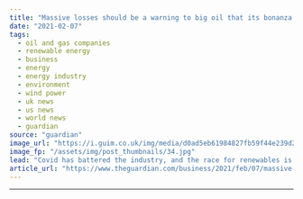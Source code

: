 ```yaml
---
title: "Massive losses should be a warning to big oil that its bonanza is over"
date: "2021-02-07"
tags: 
  - oil and gas companies
  - renewable energy
  - business
  - energy
  - energy industry
  - environment
  - wind power
  - uk news
  - us news
  - world news
  - guardian
source: "guardian"
image_url: "https://i.guim.co.uk/img/media/d0ad5eb61984827fb59f44e239d251fd13013dfe/0_141_4288_2573/master/4288.jpg?width=460&quality=85&auto=format&fit=max&s=74cd4181b4ee7e3265be60b5e1967bda"
image_fp: "/assets/img/post_thumbnails/34.jpg"
lead: "Covid has battered the industry, and the race for renewables is speeding up. We are at a tipping point The final months of 2020 were a tough end to a tough year, according to BP’s chief executive. But Bernard Looney’s verdict on the worst financial y..."
article_url: "https://www.theguardian.com/business/2021/feb/07/massive-losses-should-be-a-warning-to-big-oil-that-its-bonanza-is-over"
---
```


---
